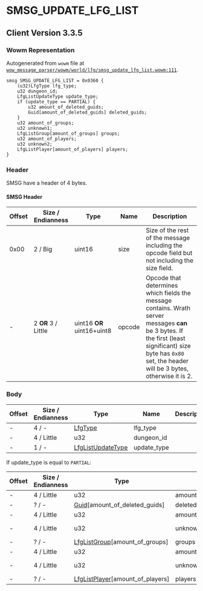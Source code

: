 # SMSG_UPDATE_LFG_LIST

## Client Version 3.3.5

### Wowm Representation

Autogenerated from `wowm` file at [`wow_message_parser/wowm/world/lfg/smsg_update_lfg_list.wowm:111`](https://github.com/gtker/wow_messages/tree/main/wow_message_parser/wowm/world/lfg/smsg_update_lfg_list.wowm#L111).
```rust,ignore
smsg SMSG_UPDATE_LFG_LIST = 0x0360 {
    (u32)LfgType lfg_type;
    u32 dungeon_id;
    LfgListUpdateType update_type;
    if (update_type == PARTIAL) {
        u32 amount_of_deleted_guids;
        Guid[amount_of_deleted_guids] deleted_guids;
    }
    u32 amount_of_groups;
    u32 unknown1;
    LfgListGroup[amount_of_groups] groups;
    u32 amount_of_players;
    u32 unknown2;
    LfgListPlayer[amount_of_players] players;
}
```
### Header

SMSG have a header of 4 bytes.

#### SMSG Header

| Offset | Size / Endianness | Type   | Name   | Description |
| ------ | ----------------- | ------ | ------ | ----------- |
| 0x00   | 2 / Big           | uint16 | size   | Size of the rest of the message including the opcode field but not including the size field.|
| -      | 2 **OR** 3 / Little| uint16 **OR** uint16+uint8 | opcode | Opcode that determines which fields the message contains. Wrath server messages **can** be 3 bytes. If the first (least significant) size byte has `0x80` set, the header will be 3 bytes, otherwise it is 2. |

### Body

| Offset | Size / Endianness | Type | Name | Description | Comment |
| ------ | ----------------- | ---- | ---- | ----------- | ------- |
| - | 4 / - | [LfgType](lfgtype.md) | lfg_type |  |  |
| - | 4 / Little | u32 | dungeon_id |  |  |
| - | 1 / - | [LfgListUpdateType](lfglistupdatetype.md) | update_type |  |  |

If update_type is equal to `PARTIAL`:

| Offset | Size / Endianness | Type | Name | Description | Comment |
| ------ | ----------------- | ---- | ---- | ----------- | ------- |
| - | 4 / Little | u32 | amount_of_deleted_guids |  |  |
| - | ? / - | [Guid](../spec/packed-guid.md)[amount_of_deleted_guids] | deleted_guids |  |  |
| - | 4 / Little | u32 | amount_of_groups |  |  |
| - | 4 / Little | u32 | unknown1 |  | emus set to 0. |
| - | ? / - | [LfgListGroup](lfglistgroup.md)[amount_of_groups] | groups |  |  |
| - | 4 / Little | u32 | amount_of_players |  |  |
| - | 4 / Little | u32 | unknown2 |  | emus set to 0. |
| - | ? / - | [LfgListPlayer](lfglistplayer.md)[amount_of_players] | players |  |  |

